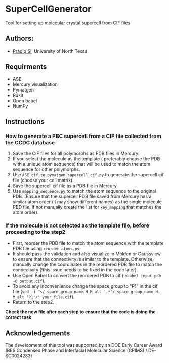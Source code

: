 # SuperCellGenerator
Tool for setting up molecular crystal supercell from CIF files

## Authors:
- [Pradip Si](https://www.valsson.info/members/pradip-si), University of North Texas

## Requirments
- ASE
- Mercury visualization
- Pymatgen
- Rdkit
- Open babel
- NumPy

## Instructions 

### How to generate a PBC supercell from a CIF file collected from the CCDC database
1. Save the CIF files for all polymorphs as PDB files in Mercury. 
2. If you select the molecule as the template ( preferably choose the PDB with a unique atom sequence) that will be used to match the atom sequence for other polymorphs.
3. Use `ASE_cif_to_pymatgen_supercell_cif.py` to generate the supercell cif file (choose your cell matrix).
4. Save the supercell cif file as a PDB file in Mercury.
5. Use `mapping_sequence.py` to match the atom sequence to the original PDB. (Ensure that the supercell PDB file saved from Mercury has a similar atom order (it may show different names) as the single molecule PBD file, if not manually create the list for `key_mapping` that matches the atom order).

### If the molecule is not selected as the template file, before proceeding to the step2

- First, reorder the PDB file to match the atom sequence with the template PDB file using `reorder-atoms.py`.
- It should pass the validation and also visualize in Molden or Gaussview to ensure that the connectivity is similar to the template. Otherwise, manually change the coordinates in the reordered PDB file to match the connectivity (!this issue needs to be fixed in the code later).
- Use Open Babel to convert the reordered PDB to cif ( `obabel input.pdb -O output.cif`).
- To avoid any inconvenience change the space group to "P1" in the cif file (`sed -i "s/_space_group_name_H-M_alt '.*'/_space_group_name_H-M_alt 'P1'/" your_file.cif`).
- Return to the step2.


**Check the new file after each step to ensure that the code is doing the correct task**

## Acknowledgements
The development of this tool was supported by an DOE Early Career Award (BES Condensed Phase and Interfacial Molecular Science (CPIMS) / DE-SC0024283)

